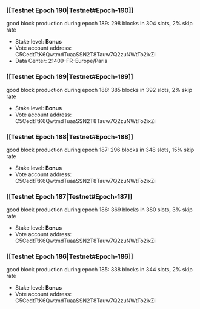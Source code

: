 ### [[Testnet Epoch 190|Testnet#Epoch-190]]
good block production during epoch 189: 298 blocks in 304 slots, 2% skip rate
* Stake level: **Bonus**
* Vote account address: C5CedtTtK6QwtmdTuaaSSN2T8Tauw7Q2zuNWtTo2ixZi
* Data Center: 21409-FR-Europe/Paris
### [[Testnet Epoch 189|Testnet#Epoch-189]]
good block production during epoch 188: 385 blocks in 392 slots, 2% skip rate
* Stake level: **Bonus**
* Vote account address: C5CedtTtK6QwtmdTuaaSSN2T8Tauw7Q2zuNWtTo2ixZi
### [[Testnet Epoch 188|Testnet#Epoch-188]]
good block production during epoch 187: 296 blocks in 348 slots, 15% skip rate
* Stake level: **Bonus**
* Vote account address: C5CedtTtK6QwtmdTuaaSSN2T8Tauw7Q2zuNWtTo2ixZi
### [[Testnet Epoch 187|Testnet#Epoch-187]]
good block production during epoch 186: 369 blocks in 380 slots, 3% skip rate
* Stake level: **Bonus**
* Vote account address: C5CedtTtK6QwtmdTuaaSSN2T8Tauw7Q2zuNWtTo2ixZi
### [[Testnet Epoch 186|Testnet#Epoch-186]]
good block production during epoch 185: 338 blocks in 344 slots, 2% skip rate
* Stake level: **Bonus**
* Vote account address: C5CedtTtK6QwtmdTuaaSSN2T8Tauw7Q2zuNWtTo2ixZi
